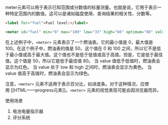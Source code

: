 meter元素可以用于表示已知范围或分数值的标量测量。也就是说，它用于表示一种特定范围内的数值。这可以是诸如磁盘使用、查询结果的相关性、分数等。
```html
<label for="fuel">Fuel level:</label>

<meter id="fuel" min="0" max="100" low="33" high="66" optimum="80" value="50">at 50/100</meter>

```
在上述例子中，`<meter>` 元素表示了一个燃油表。它的最小值是 0，最大值是 100。在这个例子中，燃油表的值是 50。这个值在 0 和 100 之间，所以它不是低于最小值或高于最大值。这个值也不是低于低值或高于高值。但是，它是低于最佳值。这个值是 50，所以它是低于最佳值 80。
当 value 值低于低值时，燃油表会显示为红色。
当 value 处于 low 和 high 之间时，燃油表会显示为黄色。
当 value 值高于高值时，燃油表会显示为绿色。

注意，`<meter>` 元素不适用于表示百分比，如进度条。对于这种情况，应使用 [[HTML——progress元素]]。`<meter>` 元素的视觉表现可能会因浏览器而异。

使用场景
1. 电池电量指示器
2. 评分系统